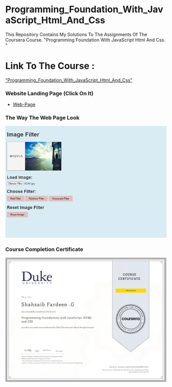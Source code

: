 # Programming_Foundation_With_JavaScript_Html_And_Css
This Repository Contains My Solutions To The Assignments Of The Coursera Course. "Programming Foundation With JavaScript Html And Css. "

# Link To The Course :

["Programming_Foundation_With_JavaScript_Html_And_Css"](https://www.coursera.org/learn/duke-programming-web)

### Website Landing Page (Click On It)
* [Web-Page](https://shahzaibfardeen.github.io/Programming_Foundation_With_JavaScript_Html_And_Css/)

### The Way The Web Page Look 

![Web_Page_Image](Src/Project.png)

### Course Completion Certificate

![Course_Completion_Certificate](Src/Certificate.jpg)

